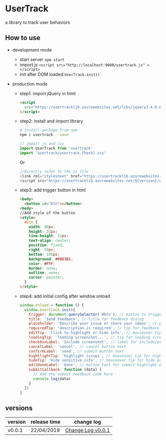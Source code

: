 # UserTrack
a library to track user behaviors

## How to use

- development mode

  - start server `npm start`
  - import js `<script src="http://localhost:9000/usertrack.js" ></script>`
  - init after DOM loaded `UserTrack.init()`

- production mode

  - step1: import jQuery in html

    ```html
    <script
      src="https://usertracklib.azurewebsites.net/libs/jquery3.4.0.min.js" integrity="sha384-kHYroeqmDLEHg6UAlmLCR5G9c2vjZu2xayu/NUreWj3VlnrOyV/+hgBSlITtJHvf" crossorigin="anonymous">
    </script>
    ```
  - step2: install and import library

    ```bash
    # install package from npm
    npm i usertrack --save
    ```

    ```js
    // import js and css
    import UserTrack from 'usertrack'
    import 'usertrack/usertrack.[hash].css'
    ```
    Or
    ```js
    //Directly refer to the js file
    <link rel="stylesheet" href="https://usertracklib.azurewebsites.net/${version}/usertrack.${version}.css">
    <script src="https://usertracklib.azurewebsites.net/${version}/usertrack.${version}.min.js"></script>
    ```
  - step3: add trigger button in html
  
    ```html
    <body>
      <button id="btn"></button>
    <body>
    //Add style of the button
    <style>
      #btn {
        width: 80px;
        height: 32px;
        line-height: 32px; 
        text-align: center;
        position: fixed;
        right: 50px;
        bottom: 100px;
        background: #0063B1;
        color: #FFF;
        border: none;
        outline: none;
        cursor: pointer;
      }
    </style>
    ```

  - step4: add initial config after window.onload
  
    ```js
    window.onload = function () {
      window.UserTrack.init({
        trigger: document.querySelector('#btn'), // button to trigger feedback dialog
        title: 'Send Feedback', // title for feedback dialog
        placeholder: 'Describe your issue or share your ideas', // placeholder for feedback text
        requiredTip: 'description is required', // tip for feedback text
        editTip: 'Click to highlight or hide info', // mouseover tip on edit screenshot
        loadingTip: 'loading screenshot...', // tip for loading screenshot
        checkboxLabel: 'Include screenshot', // label for include/exclude screenshot checkbox
        cancelLabel: 'cancel', // cancel button text
        confirmLabel: 'send', // submit button text
        hightlightTip: 'Highlight issues', // mouseover tip for highlight
        hideTip: 'Hide sensitive info', // mouseover tip for hide private content
        editDoneLabel: 'Done', // button text for submit highlight & blacks edit
        submitCallback: function (data) {
          // Add the submit feedback code here
          console.log(data)
        }
      })
    }
    ```

## versions

version | release time | change log
---- | --- | ---
v0.0.1 | 22/04/2019 | [Change Log v0.0.1](https://github.com/linwei0201/UserTrack/blob/master/ChangeLog.md)

